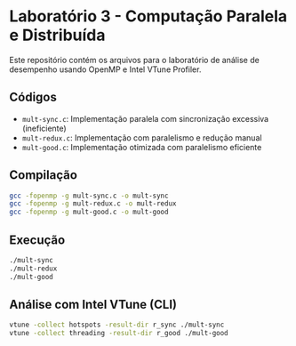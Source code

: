 
# Laboratório 3 - Computação Paralela e Distribuída

Este repositório contém os arquivos para o laboratório de análise de desempenho usando OpenMP e Intel VTune Profiler.

## Códigos
- `mult-sync.c`: Implementação paralela com sincronização excessiva (ineficiente)
- `mult-redux.c`: Implementação com paralelismo e redução manual
- `mult-good.c`: Implementação otimizada com paralelismo eficiente

## Compilação
```bash
gcc -fopenmp -g mult-sync.c -o mult-sync
gcc -fopenmp -g mult-redux.c -o mult-redux
gcc -fopenmp -g mult-good.c -o mult-good
```

## Execução
```bash
./mult-sync
./mult-redux
./mult-good
```

## Análise com Intel VTune (CLI)
```bash
vtune -collect hotspots -result-dir r_sync ./mult-sync
vtune -collect threading -result-dir r_good ./mult-good
```


